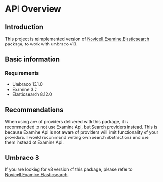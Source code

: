 # API Overview

<!-- This document provides an introduction into your API. -->

## Introduction

This project is reimplemented version of [Novicell.Examine.Elasticsearch](https://www.nuget.org/packages/Novicell.Examine.Elasticsearch/) package, to work with umbraco v13.

## Basic information
### Requirements

- Umbraco 13.1.0
- Examine 3.2
- Elasticsearch 8.12.0
## Recommendations
When using any of providers delivered with this package, it is recommended to not use Examine Api, but Search providers instead. This is because Examine Api is not aware of providers will limit functionality of your providers.
I would recommend writing own search abstractions and use them instead of Examine Api.
## Umbraco 8

If you are looking for v8 version of this package, please refer to [Novicell.Examine.Elasticsearch](https://www.nuget.org/packages/Novicell.Examine.Elasticsearch/).

